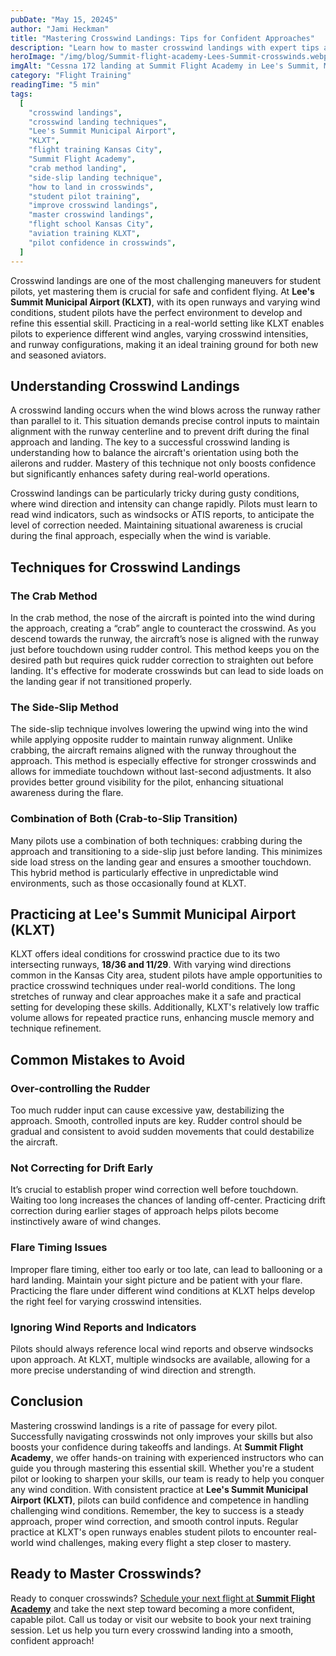 ```yaml
---
pubDate: "May 15, 20245"
author: "Jami Heckman"
title: "Mastering Crosswind Landings: Tips for Confident Approaches"
description: "Learn how to master crosswind landings with expert tips and proven techniques at Lee's Summit Municipal Airport (KLXT). Discover the crab method, side-slip approach, and practice at Summit Flight Academy to build confidence and skill in challenging wind conditions. Book your next training session today!"
heroImage: "/img/blog/Summit-flight-academy-Lees-Summit-crosswinds.webp"
imgAlt: "Cessna 172 landing at Summit Flight Academy in Lee's Summit, Missouri"
category: "Flight Training"
readingTime: "5 min"
tags:
  [
    "crosswind landings",
    "crosswind landing techniques",
    "Lee's Summit Municipal Airport",
    "KLXT",
    "flight training Kansas City",
    "Summit Flight Academy",
    "crab method landing",
    "side-slip landing technique",
    "how to land in crosswinds",
    "student pilot training",
    "improve crosswind landings",
    "master crosswind landings",
    "flight school Kansas City",
    "aviation training KLXT",
    "pilot confidence in crosswinds",
  ]
---
```


Crosswind landings are one of the most challenging maneuvers for student pilots, yet mastering them is crucial for safe and confident flying. At **Lee's Summit Municipal Airport (KLXT)**, with its open runways and varying wind conditions, student pilots have the perfect environment to develop and refine this essential skill. Practicing in a real-world setting like KLXT enables pilots to experience different wind angles, varying crosswind intensities, and runway configurations, making it an ideal training ground for both new and seasoned aviators.

## Understanding Crosswind Landings

A crosswind landing occurs when the wind blows across the runway rather than parallel to it. This situation demands precise control inputs to maintain alignment with the runway centerline and to prevent drift during the final approach and landing. The key to a successful crosswind landing is understanding how to balance the aircraft's orientation using both the ailerons and rudder. Mastery of this technique not only boosts confidence but significantly enhances safety during real-world operations.

Crosswind landings can be particularly tricky during gusty conditions, where wind direction and intensity can change rapidly. Pilots must learn to read wind indicators, such as windsocks or ATIS reports, to anticipate the level of correction needed. Maintaining situational awareness is crucial during the final approach, especially when the wind is variable.

## Techniques for Crosswind Landings

### The Crab Method

In the crab method, the nose of the aircraft is pointed into the wind during the approach, creating a “crab” angle to counteract the crosswind. As you descend towards the runway, the aircraft’s nose is aligned with the runway just before touchdown using rudder control. This method keeps you on the desired path but requires quick rudder correction to straighten out before landing. It's effective for moderate crosswinds but can lead to side loads on the landing gear if not transitioned properly.

### The Side-Slip Method

The side-slip technique involves lowering the upwind wing into the wind while applying opposite rudder to maintain runway alignment. Unlike crabbing, the aircraft remains aligned with the runway throughout the approach. This method is especially effective for stronger crosswinds and allows for immediate touchdown without last-second adjustments. It also provides better ground visibility for the pilot, enhancing situational awareness during the flare.

### Combination of Both (Crab-to-Slip Transition)

Many pilots use a combination of both techniques: crabbing during the approach and transitioning to a side-slip just before landing. This minimizes side load stress on the landing gear and ensures a smoother touchdown. This hybrid method is particularly effective in unpredictable wind environments, such as those occasionally found at KLXT.

## Practicing at Lee's Summit Municipal Airport (KLXT)

KLXT offers ideal conditions for crosswind practice due to its two intersecting runways, **18/36 and 11/29**. With varying wind directions common in the Kansas City area, student pilots have ample opportunities to practice crosswind techniques under real-world conditions. The long stretches of runway and clear approaches make it a safe and practical setting for developing these skills. Additionally, KLXT's relatively low traffic volume allows for repeated practice runs, enhancing muscle memory and technique refinement.

## Common Mistakes to Avoid

### Over-controlling the Rudder

Too much rudder input can cause excessive yaw, destabilizing the approach. Smooth, controlled inputs are key. Rudder control should be gradual and consistent to avoid sudden movements that could destabilize the aircraft.

### Not Correcting for Drift Early

It’s crucial to establish proper wind correction well before touchdown. Waiting too long increases the chances of landing off-center. Practicing drift correction during earlier stages of approach helps pilots become instinctively aware of wind changes.

### Flare Timing Issues

Improper flare timing, either too early or too late, can lead to ballooning or a hard landing. Maintain your sight picture and be patient with your flare. Practicing the flare under different wind conditions at KLXT helps develop the right feel for varying crosswind intensities.

### Ignoring Wind Reports and Indicators

Pilots should always reference local wind reports and observe windsocks upon approach. At KLXT, multiple windsocks are available, allowing for a more precise understanding of wind direction and strength.

## Conclusion

Mastering crosswind landings is a rite of passage for every pilot. Successfully navigating crosswinds not only improves your skills but also boosts your confidence during takeoffs and landings. At **Summit Flight Academy**, we offer hands-on training with experienced instructors who can guide you through mastering this essential skill. Whether you're a student pilot or looking to sharpen your skills, our team is ready to help you conquer any wind condition. With consistent practice at **Lee's Summit Municipal Airport (KLXT)**, pilots can build confidence and competence in handling challenging wind conditions. Remember, the key to success is a steady approach, proper wind correction, and smooth control inputs. Regular practice at KLXT's open runways enables student pilots to encounter real-world wind challenges, making every flight a step closer to mastery.

## Ready to Master Crosswinds?

Ready to conquer crosswinds? [Schedule your next flight at **Summit Flight Academy**](https://www.flightcircle.com/shop/325431594e72/4000002368) and take the next step toward becoming a more confident, capable pilot. Call us today or visit our website to book your next training session. Let us help you turn every crosswind landing into a smooth, confident approach!
